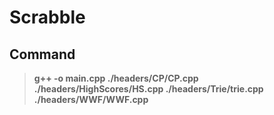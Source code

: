 # Scrabble
## Command

> **g++ -o main.cpp ./headers/CP/CP.cpp ./headers/HighScores/HS.cpp ./headers/Trie/trie.cpp ./headers/WWF/WWF.cpp**

